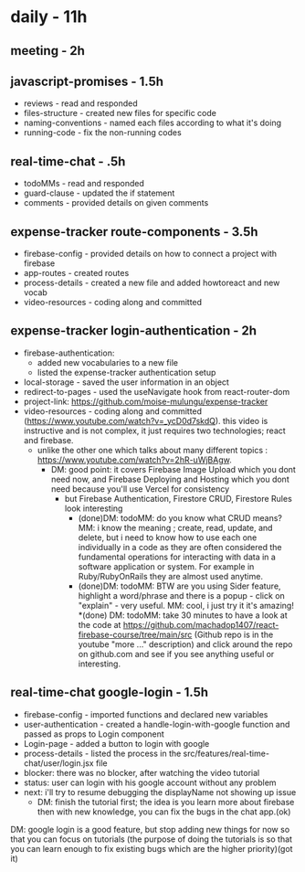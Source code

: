 # daily - 11h

## meeting - 2h

## javascript-promises - 1.5h
* reviews - read and responded
* files-structure - created new files for specific code
* naming-conventions - named each files according to what it's doing
* running-code - fix the non-running codes

## real-time-chat - .5h
* todoMMs - read and responded
* guard-clause - updated the if statement
* comments - provided details on given comments

## expense-tracker route-components - 3.5h
* firebase-config - provided details on how to connect a project with firebase
* app-routes - created routes
* process-details - created a new file and added howtoreact and new vocab
* video-resources - coding along and committed

## expense-tracker login-authentication - 2h
* firebase-authentication: 
  * added new vocabularies to a new file
  * listed the expense-tracker authentication setup
* local-storage - saved the user information in an object
* redirect-to-pages - used the useNavigate hook from react-router-dom
* project-link: https://github.com/moise-mulungu/expense-tracker
* video-resources - coding along and committed (https://www.youtube.com/watch?v=_ycD0d7skdQ). this video is instructive and is not complex, it just requires two technologies; react and firebase. 
  * unlike the other one which talks about many different topics : https://www.youtube.com/watch?v=2hR-uWjBAgw.
    * DM: good point: it covers Firebase Image Upload which you dont need now, and Firebase Deploying and Hosting which you dont need because you'll use Vercel for consistency
      * but Firebase Authentication, Firestore CRUD, Firestore Rules look interesting
        * (done)DM: todoMM: do you know what CRUD means? MM: i know the meaning ; create, read, update, and delete, but i need to know how to use each one individually in a code as they are often considered the fundamental operations for interacting with data in a software application or system. For example in Ruby/RubyOnRails they are almost used anytime.
        * (done)DM: todoMM: BTW are you using Sider feature, highlight a word/phrase and there is a popup - click on "explain" - very useful. MM: cool, i just try it it's amazing!
      *(done) DM: todoMM: take 30 minutes to have a look at the code at https://github.com/machadop1407/react-firebase-course/tree/main/src (Github repo is in the youtube "more ..." description) and click around the repo on github.com and see if you see anything useful or interesting.

## real-time-chat google-login - 1.5h
* firebase-config - imported functions and declared new variables
* user-authentication - created a handle-login-with-google function and passed as props to Login component
* Login-page - added a button to login with google
* process-details - listed the process in the src/features/real-time-chat/user/login.jsx file
* blocker: there was no blocker, after watching the video tutorial
* status: user can login with his google account without any problem
* next: i'll try to resume debugging the displayName not showing up issue
  * DM: finish the tutorial first; the idea is you learn more about firebase then with new knowledge, you can fix the bugs in the chat app.(ok)

DM: google login is a good feature, but stop adding new things for now so that you can focus on tutorials (the purpose of doing the tutorials is so that you can learn enough to fix existing bugs which are the higher priority)(got it)
